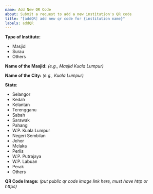 ```yaml
---
name: Add New QR Code
about: Submit a request to add a new institution's QR code
title: "[addQR] add new qr code for {institution name}"
labels: addQR
---
```


**Type of Institute:**
- Masjid
- Surau
- Others

**Name of the Masjid:**
_(e.g., Masjid Kuala Lumpur)_

**Name of the City:**
_(e.g., Kuala Lumpur)_

**State:**
- Selangor
- Kedah
- Kelantan
- Terengganu
- Sabah
- Sarawak
- Pahang
- W.P. Kuala Lumpur
- Negeri Sembilan
- Johor
- Melaka
- Perlis
- W.P. Putrajaya
- W.P. Labuan
- Perak
- Others

**QR Code Image:**
_(put public qr code image link here, must have http or https)_